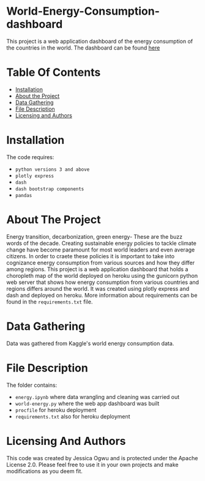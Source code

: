 # World-Energy-Consumption-dashboard
This project is a web application dashboard of the energy consumption of the countries in the world. The dashboard can be found [here](https://countriesenergyconsumption.herokuapp.com/)

# Table Of Contents
* [Installation](https://github.com/Jess607/World-Energy-Consumption-Dashboard#installation)
* [About the Project](https://github.com/Jess607/World-Energy-Consumption-Dashboard#about-the-project)
* [Data Gathering](https://github.com/Jess607/World-Energy-Consumption-Dashboard#data-gathering)
* [File Description](https://github.com/Jess607/World-Energy-Consumption-Dashboard#file-description)
* [Licensing and Authors](https://github.com/Jess607/World-Energy-Consumption-Dashboard#licensing-and-authors)

# Installation 
The code requires:
* `python versions 3 and above`
* `plotly express`
* `dash`
* `dash bootstrap components`
* `pandas`

# About The Project 
Energy transition, decarbonization, green energy- These are the buzz words of the decade. Creating sustainable energy policies to tackle climate change have become paramount for most world leaders and even average citizens. 
In order to craete these policies it is important to take into cognizance energy consumption from various sources and how they differ among regions. 
This project is a web application dashboard that holds a choropleth map of the world deployed on heroku using the gunicorn python web server that shows how energy consumption from various countries and regions differs around the world. It was created using plotly express and dash and deployed on heroku. More information about requirements can be found in the `requirements.txt` file.

# Data Gathering 
Data was gathered from Kaggle's world energy consumption data. 

# File Description 
The folder contains:
* `energy.ipynb` where data wrangling and cleaning was carried out
* `world-energy.py` where the web app dashboard was built 
* `procfile` for heroku deployment 
* `requirements.txt` also for heroku deployment 

# Licensing And Authors
This code was created by Jessica Ogwu and is protected under the Apache License 2.0. Please feel free to use it in your own projects and make modifications as you deem fit.